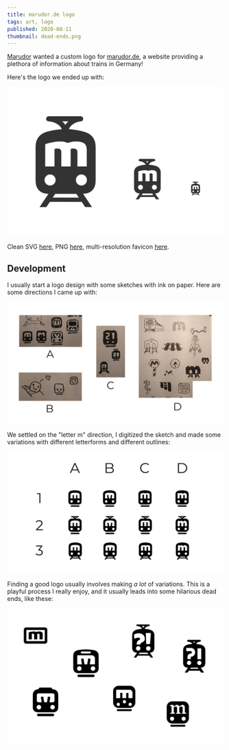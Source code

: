 ```yaml
---
title: marudor.de logo
tags: art, logo
published: 2020-08-11
thumbnail: dead-ends.png
---
```


[Marudor](https://twitter.com/marudor) wanted a custom logo for [marudor.de](https://marudor.de), a website providing a plethora of information about trains in Germany!

Here's the logo we ended up with:

![](thumbnail.png)

Clean SVG [here](marudor.svg), PNG [here](marudor.png), multi-resolution favicon [here](favicon.ico).

## Development

I usually start a logo design with some sketches with ink on paper. Here are some directions I came up with:

![](sketches.png)

We settled on the "letter m" direction, I digitized the sketch and made some variations with different letterforms and different outlines:

![](variants.png)

Finding a good logo usually involves making *a lot* of variations. This is a playful process I really enjoy, and it usually leads into some hilarious dead ends, like these:

![](dead-ends.png)
